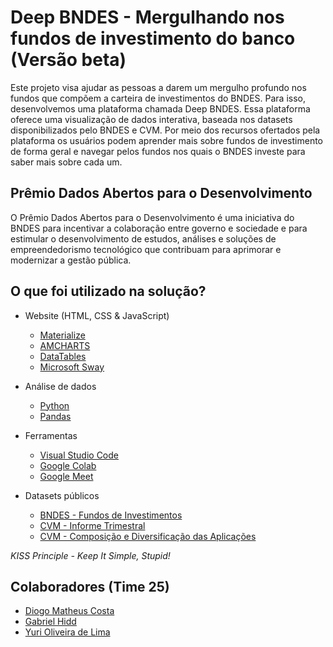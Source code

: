 # Deep BNDES - Mergulhando nos fundos de investimento do banco (Versão beta)
Este projeto visa ajudar as pessoas a darem um mergulho profundo nos fundos que compõem a carteira de investimentos do BNDES. Para isso, desenvolvemos uma plataforma chamada Deep BNDES. Essa plataforma oferece uma visualização de dados interativa, baseada nos datasets disponibilizados pelo BNDES e CVM. Por meio dos recursos ofertados pela plataforma os usuários podem aprender mais sobre fundos de investimento de forma geral e navegar pelos fundos nos quais o BNDES investe para saber mais sobre cada um.

## Prêmio Dados Abertos para o Desenvolvimento
O Prêmio Dados Abertos para o Desenvolvimento é uma iniciativa do BNDES para incentivar a colaboração entre governo e sociedade e para estimular o desenvolvimento de estudos, análises e soluções de empreendedorismo tecnológico que contribuam para aprimorar e modernizar a gestão pública.

## O que foi utilizado na solução?
- Website (HTML, CSS & JavaScript)
  - [Materialize](https://materializecss.com/)
  - [AMCHARTS](https://amcharts.com/)
  - [DataTables](https://datatables.net/)
  - [Microsoft Sway](https://sway.office.com/)

- Análise de dados
  - [Python](https://www.python.org/)
  - [Pandas](https://pandas.pydata.org/)

- Ferramentas
  - [Visual Studio Code](https://code.visualstudio.com/)
  - [Google Colab](https://colab.research.google.com/)
  - [Google Meet](https://meet.google.com/)

- Datasets públicos
  - [BNDES - Fundos de Investimentos](https://dadosabertos.bndes.gov.br/dataset/renda-variavel)
  - [CVM - Informe Trimestral](http://dados.cvm.gov.br/dataset/fip-doc-inf_trimestral)
  - [CVM - Composição e Diversificação das Aplicações](http://dados.cvm.gov.br/dataset/fi-doc-cda)

*KISS Principle - Keep It Simple, Stupid!*

## Colaboradores (Time 25)
- [Diogo Matheus Costa](https://www.linkedin.com/in/diogomatheuscosta/)
- [Gabriel Hidd](https://www.linkedin.com/in/gabrielhidd/)
- [Yuri Oliveira de Lima](https://www.linkedin.com/in/yuri-lima-brasil/)